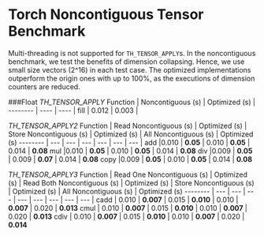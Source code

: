 # Torch Noncontiguous Tensor Benchmark
Multi-threading is not supported for `TH_TENSOR_APPLY`s. In the noncontiguous benchmark, we test the benefits of dimension collapsing. Hence, we use small size vectors (2^16) in each test case. The optimized implementations outperform the origin ones with up to 100%, as the executions of dimension counters are reduced.

###Float
*TH_TENSOR_APPLY*
Function | Noncontiguous (s) | Optimized (s) |
-------- | ---- | ---- |
fill     | 0.012 | 0.003 |

*TH_TENSOR_APPLY2*
Function | Read Noncontiguous (s) | Optimized (s) | Store Noncontiguous (s) | Optimized (s) | All Noncontiguous (s) | Optimized (s)
-------- | --- | --- | --- | --- | --- | --- |
add      |0.010 | **0.05** | 0.010 | **0.05** | 0.014 | **0.08**
mul      |0.010 | **0.05** | 0.010 | **0.05** | 0.014 | **0.08** 
div      |0.009 | **0.05** | 0.009 | **0.07** | 0.014 | **0.08**
copy     |0.009 | **0.05** | 0.010 | **0.05** | 0.014 | **0.08**

*TH_TENSOR_APPLY3*
Function | Read One Noncontiguous (s) | Optimized (s) | Read Both Noncontiguous (s) | Optimized (s) | Store Noncontiguous (s) | Optimized (s) | All Noncontiguous (s) | Optimized (s)
-------- | --- | --- | --- | --- | --- | --- | --- | --- |
cadd     | 0.010 | **0.007** | 0.015 | **0.010** | 0.010 | **0.007** | 0.020 | **0.013**
cmul     | 0.010 | **0.007** | 0.015 | **0.010** | 0.010 | **0.007** | 0.020 | **0.013**
cdiv     | 0.010 | **0.007** | 0.015 | **0.010** | 0.010 | **0.007** | 0.020 | **0.014**
